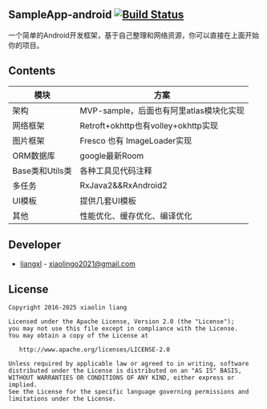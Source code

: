 ## SampleApp-android [![Build Status](https://travis-ci.org/seline100/SampleApp-android.svg?branch=master)](https://travis-ci.org/seline100/SampleApp-android)
  一个简单的Android开发框架，基于自己整理和网络资源，你可以直接在上面开始你的项目。

## Contents

|模块|方案|
| ------ | ------------ |
|架构|MVP-sample，后面也有阿里atlas模块化实现|
|网络框架|Retroft+okhttp也有volley+okhttp实现|
|图片框架|Fresco 也有 ImageLoader实现|
|ORM数据库|google最新Room|
|Base类和Utils类|各种工具见代码注释|
|多任务|RxJava2&&RxAndroid2|
|UI模板|提供几套UI模板|
|其他|性能优化、缓存优化、编译优化|

## Developer
  * [liangxl](https://www.linkorz.xyz) - <xiaolingo2021@gmail.com>

## License
    Copyright 2016-2025 xiaolin liang

    Licensed under the Apache License, Version 2.0 (the "License");
    you may not use this file except in compliance with the License.
    You may obtain a copy of the License at

       http://www.apache.org/licenses/LICENSE-2.0

    Unless required by applicable law or agreed to in writing, software
    distributed under the License is distributed on an "AS IS" BASIS,
    WITHOUT WARRANTIES OR CONDITIONS OF ANY KIND, either express or implied.
    See the License for the specific language governing permissions and
    limitations under the License.